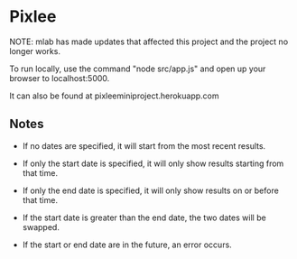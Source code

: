 # Pixlee

NOTE: mlab has made updates that affected this project and the project no longer works.

To run locally, use the command "node src/app.js" and open up your browser to localhost:5000. 

It can also be found at pixleeminiproject.herokuapp.com

## Notes 
- If no dates are specified, it will start from the most recent results. 
- If only the start date is specified, it will only show results starting from that time. 
- If only the end date is specified, it will only show results on or before that time. 

- If the start date is greater than the end date, the two dates will be swapped. 
- If the start or end date are in the future, an error occurs. 
